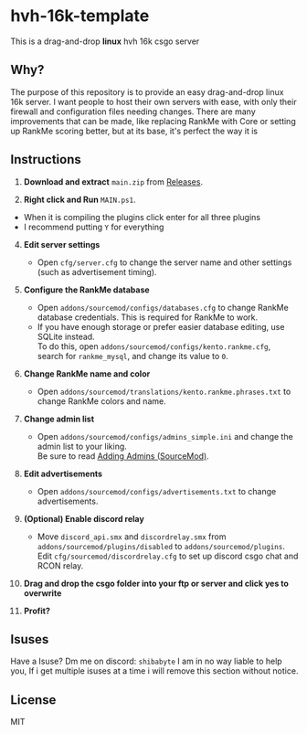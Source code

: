 # hvh-16k-template

This is a drag-and-drop **linux** hvh 16k csgo server

## Why?
The purpose of this repository is to provide an easy drag-and-drop linux 16k server. I want people to host their own servers with ease, with only their firewall and configuration files needing changes. There are many improvements that can be made, like replacing RankMe with Core or setting up RankMe scoring better, but at its base, it's perfect the way it is

## Instructions

1. **Download and extract** `main.zip` from [Releases](https://github.com/fastdlperson/hvh-16k-template/releases).

2. **Right click and Run** `MAIN.ps1`.
- When it is compiling the plugins click enter for all three plugins
- I recommend putting `Y` for everything

4. **Edit server settings**  
    - Open `cfg/server.cfg` to change the server name and other settings (such as advertisement timing).

5. **Configure the RankMe database**  
    - Open `addons/sourcemod/configs/databases.cfg` to change RankMe database credentials. This is required for RankMe to work.  
    - If you have enough storage or prefer easier database editing, use SQLite instead.  
    To do this, open `addons/sourcemod/configs/kento.rankme.cfg`, search for `rankme_mysql`, and change its value to `0`.

6. **Change RankMe name and color**  
    - Open `addons/sourcemod/translations/kento.rankme.phrases.txt` to change RankMe colors and name.

7. **Change admin list**  
    - Open `addons/sourcemod/configs/admins_simple.ini` and change the admin list to your liking.  
    Be sure to read [Adding Admins (SourceMod)](https://wiki.alliedmods.net/Adding_Admins_(SourceMod)).

8. **Edit advertisements**  
    - Open `addons/sourcemod/configs/advertisements.txt` to change advertisements.

9. **(Optional) Enable discord relay**  
    - Move `discord_api.smx` and `discordrelay.smx` from `addons/sourcemod/plugins/disabled` to `addons/sourcemod/plugins`.  
    Edit `cfg/sourcemod/discordrelay.cfg` to set up discord csgo chat and RCON relay.

10. **Drag and drop the csgo folder into your ftp or server and click yes to overwrite**

11. **Profit?** 

## Isuses
Have a Isuse? Dm me on discord: `shibabyte`
I am in no way liable to help you, If i get multiple isuses at a time i will remove this section without notice.

## License
MIT

